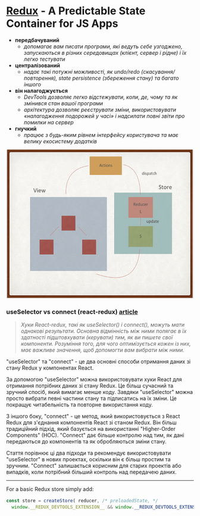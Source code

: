 # [Redux](https://redux.js.org/) - A Predictable State Container for JS Apps

+ **передбачуваний**
  * _допомагає вам писати програми, які ведуть себе узгоджено, запускаються в різних середовищах (клієнт, сервер і рідне) і їх легко тестувати_
+ **централізований**
  * _надає такі потужні можливості, як undo/redo (скасування/повторення), state persistence (збереження стану) та багато іншого_
+ **він налагоджується**
  * _DevTools дозволяє легко відстежувати, коли, де, чому та як змінився стан вашої програми_
  * _архітектура дозволяє реєструвати зміни, використовувати «налагодження подорожей у часі» і надсилати повні звіти про помилки на сервер_
+ **гнучкий**
  * _працює з будь-яким рівнем інтерфейсу користувача та має велику екосистему додатків_

<p align="center">
  <img src="https://github.com/SKindij/SKindij/blob/main/recources/reducer-scheme.png" 
    title="reducer-scheme" alt="reducer scheme" width="600" height="400"/>  
</p> 

### useSelector vs connect (react-redux) [article](https://www.samdawson.dev/article/react-redux-use-selector-vs-connect)

> _Хуки React-redux, такі як useSelector() і connect(), можуть мати однакові результати. Основна відмінність між ними полягає в їх здатності підштовхувати (керувати) тим, як ви пишете свої компоненти. Розуміння того, для чого оптимізується кожен із них, має важливе значення, щоб допомогти вам вибрати між ними._

"useSelector" та "connect" - це два основні способи отримання даних зі стану Redux у компонентах React. 

За допомогою "useSelector" можна використовувати хуки React для отримання потрібних даних зі стану Redux. Це більш сучасний та зручний спосіб, який вимагає менше коду. Завдяки "useSelector" можна просто вибрати певні частини стану та підписатись на їх зміни. Це покращує читабельність та повторне використання коду.

З іншого боку, "connect" - це метод, який використовується з React Redux для з'єднання компонентів React зі станом Redux. Він більш традиційний підхід, який базується на використанні "Higher-Order Components" (HOC). "Connect" дає більше контролю над тим, як дані передаються до компонентів та як обробляються зміни стану.

Стаття порівнює ці два підходи та рекомендує використовувати "useSelector" в нових проектах, оскільки він є більш простим та зручним. "Connect" залишається корисним для старих проектів або випадків, коли потрібний більший контроль над передачею даних.

- - -

For a basic Redux store simply add:
```javascript
const store = createStore( reducer, /* preloadedState, */
  window.__REDUX_DEVTOOLS_EXTENSION__ && window.__REDUX_DEVTOOLS_EXTENSION__() );
```







